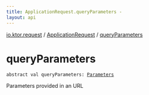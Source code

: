 ```yaml
---
title: ApplicationRequest.queryParameters - 
layout: api
---
```


<div class='api-docs-breadcrumbs'><a href="../index.html">io.ktor.request</a> / <a href="index.html">ApplicationRequest</a> / <a href="./query-parameters.html">queryParameters</a></div>

# queryParameters

<div class="signature"><code><span class="keyword">abstract</span> <span class="keyword">val </span><span class="identifier">queryParameters</span><span class="symbol">: </span><a href="../../io.ktor.http/-parameters/index.html"><span class="identifier">Parameters</span></a></code></div>

Parameters provided in an URL


